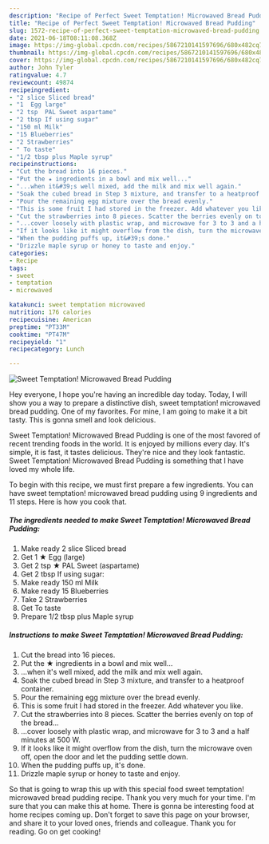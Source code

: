 ```yaml
---
description: "Recipe of Perfect Sweet Temptation! Microwaved Bread Pudding"
title: "Recipe of Perfect Sweet Temptation! Microwaved Bread Pudding"
slug: 1572-recipe-of-perfect-sweet-temptation-microwaved-bread-pudding
date: 2021-06-18T08:11:08.368Z
image: https://img-global.cpcdn.com/recipes/5867210141597696/680x482cq70/sweet-temptation-microwaved-bread-pudding-recipe-main-photo.jpg
thumbnail: https://img-global.cpcdn.com/recipes/5867210141597696/680x482cq70/sweet-temptation-microwaved-bread-pudding-recipe-main-photo.jpg
cover: https://img-global.cpcdn.com/recipes/5867210141597696/680x482cq70/sweet-temptation-microwaved-bread-pudding-recipe-main-photo.jpg
author: John Tyler
ratingvalue: 4.7
reviewcount: 49874
recipeingredient:
- "2 slice Sliced bread"
- "1  Egg large"
- "2 tsp  PAL Sweet aspartame"
- "2 tbsp If using sugar"
- "150 ml Milk"
- "15 Blueberries"
- "2 Strawberries"
- " To taste"
- "1/2 tbsp plus Maple syrup"
recipeinstructions:
- "Cut the bread into 16 pieces."
- "Put the ★ ingredients in a bowl and mix well..."
- "...when it&#39;s well mixed, add the milk and mix well again."
- "Soak the cubed bread in Step 3 mixture, and transfer to a heatproof container."
- "Pour the remaining egg mixture over the bread evenly."
- "This is some fruit I had stored in the freezer. Add whatever you like."
- "Cut the strawberries into 8 pieces. Scatter the berries evenly on top of the bread..."
- "...cover loosely with plastic wrap, and microwave for 3 to 3 and a half minutes at 500 W."
- "If it looks like it might overflow from the dish, turn the microwave oven off, open the door and let the pudding settle down."
- "When the pudding puffs up, it&#39;s done."
- "Drizzle maple syrup or honey to taste and enjoy."
categories:
- Recipe
tags:
- sweet
- temptation
- microwaved

katakunci: sweet temptation microwaved 
nutrition: 176 calories
recipecuisine: American
preptime: "PT33M"
cooktime: "PT47M"
recipeyield: "1"
recipecategory: Lunch

---
```



![Sweet Temptation! Microwaved Bread Pudding](https://img-global.cpcdn.com/recipes/5867210141597696/680x482cq70/sweet-temptation-microwaved-bread-pudding-recipe-main-photo.jpg)

Hey everyone, I hope you're having an incredible day today. Today, I will show you a way to prepare a distinctive dish, sweet temptation! microwaved bread pudding. One of my favorites. For mine, I am going to make it a bit tasty. This is gonna smell and look delicious.



Sweet Temptation! Microwaved Bread Pudding is one of the most favored of recent trending foods in the world. It is enjoyed by millions every day. It's simple, it is fast, it tastes delicious. They're nice and they look fantastic. Sweet Temptation! Microwaved Bread Pudding is something that I have loved my whole life.


To begin with this recipe, we must first prepare a few ingredients. You can have sweet temptation! microwaved bread pudding using 9 ingredients and 11 steps. Here is how you cook that.

<!--inarticleads1-->

##### The ingredients needed to make Sweet Temptation! Microwaved Bread Pudding:

1. Make ready 2 slice Sliced bread
1. Get 1 ★ Egg (large)
1. Get 2 tsp ★ PAL Sweet (aspartame)
1. Get 2 tbsp If using sugar:
1. Make ready 150 ml Milk
1. Make ready 15 Blueberries
1. Take 2 Strawberries
1. Get  To taste
1. Prepare 1/2 tbsp plus Maple syrup




<!--inarticleads2-->

##### Instructions to make Sweet Temptation! Microwaved Bread Pudding:

1. Cut the bread into 16 pieces.
1. Put the ★ ingredients in a bowl and mix well...
1. ...when it&#39;s well mixed, add the milk and mix well again.
1. Soak the cubed bread in Step 3 mixture, and transfer to a heatproof container.
1. Pour the remaining egg mixture over the bread evenly.
1. This is some fruit I had stored in the freezer. Add whatever you like.
1. Cut the strawberries into 8 pieces. Scatter the berries evenly on top of the bread...
1. ...cover loosely with plastic wrap, and microwave for 3 to 3 and a half minutes at 500 W.
1. If it looks like it might overflow from the dish, turn the microwave oven off, open the door and let the pudding settle down.
1. When the pudding puffs up, it&#39;s done.
1. Drizzle maple syrup or honey to taste and enjoy.




So that is going to wrap this up with this special food sweet temptation! microwaved bread pudding recipe. Thank you very much for your time. I'm sure that you can make this at home. There is gonna be interesting food at home recipes coming up. Don't forget to save this page on your browser, and share it to your loved ones, friends and colleague. Thank you for reading. Go on get cooking!
